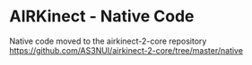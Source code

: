 # AIRKinect - Native Code

Native code moved to the airkinect-2-core repository <https://github.com/AS3NUI/airkinect-2-core/tree/master/native>